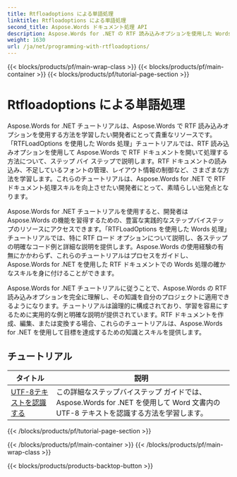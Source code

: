 ```yaml
---
title: Rtfloadoptions による単語処理
linktitle: Rtfloadoptions による単語処理
second_title: Aspose.Words ドキュメント処理 API
description: Aspose.Words for .NET の RTF 読み込みオプションを使用した Words 処理について学習します。ステップバイステップのチュートリアルとサンプル C# コードを使用して、RTF ドキュメントを読み込み、操作する方法を学習します。
weight: 1630
url: /ja/net/programming-with-rtfloadoptions/
---
```


{{< blocks/products/pf/main-wrap-class >}}
{{< blocks/products/pf/main-container >}}
{{< blocks/products/pf/tutorial-page-section >}}

# Rtfloadoptions による単語処理

Aspose.Words for .NET チュートリアルは、Aspose.Words で RTF 読み込みオプションを使用する方法を学習したい開発者にとって貴重なリソースです。「RTFLoadOptions を使用した Words 処理」チュートリアルでは、RTF 読み込みオプションを使用して Aspose.Words で RTF ドキュメントを開いて処理する方法について、ステップ バイ ステップで説明します。RTF ドキュメントの読み込み、不足しているフォントの管理、レイアウト情報の制御など、さまざまな方法を学習します。これらのチュートリアルは、Aspose.Words for .NET で RTF ドキュメント処理スキルを向上させたい開発者にとって、素晴らしい出発点となります。

Aspose.Words for .NET チュートリアルを使用すると、開発者は Aspose.Words の機能を習得するための、豊富な実践的なステップバイステップのリソースにアクセスできます。「RTFLoadOptions を使用した Words 処理」チュートリアルでは、特に RTF ロード オプションについて説明し、各ステップの明確なコード例と詳細な説明を提供します。Aspose.Words の使用経験の有無にかかわらず、これらのチュートリアルはプロセスをガイドし、Aspose.Words for .NET を使用した RTF ドキュメントでの Words 処理の確かなスキルを身に付けることができます。

Aspose.Words for .NET チュートリアルに従うことで、Aspose.Words の RTF 読み込みオプションを完全に理解し、その知識を自分のプロジェクトに適用できるようになります。チュートリアルは論理的に構成されており、学習を容易にするために実用的な例と明確な説明が提供されています。RTF ドキュメントを作成、編集、または変換する場合、これらのチュートリアルは、Aspose.Words for .NET を使用して目標を達成するための知識とスキルを提供します。

 ## チュートリアル
| タイトル | 説明 |
| --- | --- |
| [UTF-8テキストを認識する](./recognize-utf8-text/) | この詳細なステップバイステップ ガイドでは、Aspose.Words for .NET を使用して Word 文書内の UTF-8 テキストを認識する方法を学習します。 |
{{< /blocks/products/pf/tutorial-page-section >}}

{{< /blocks/products/pf/main-container >}}
{{< /blocks/products/pf/main-wrap-class >}}

{{< blocks/products/products-backtop-button >}}
